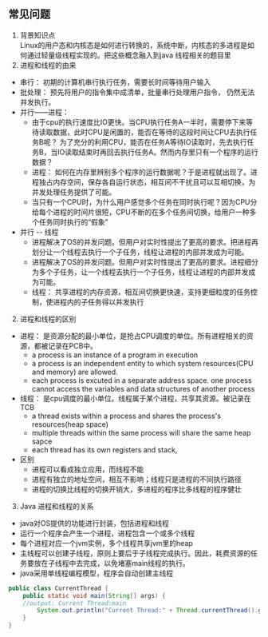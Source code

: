 ## 常见问题
1. 背景知识点  
Linux的用户态和内核态是如何进行转换的，系统中断，内核态的多进程是如何通过轻量级线程实现的。把这些概念融入到java 线程相关的题目里
2. 进程和线程的由来
* 串行： 初期的计算机串行执行任务，需要长时间等待用户输入
* 批处理： 预先将用户的指令集中成清单，批量串行处理用户指令， 仍然无法并发执行。
* 并行——进程：
  * 由于cpu的执行速度比IO更快。当CPU执行任务A一半时，需要停下来等待读取数据，此时CPU是闲置的，能否在等待的这段时间让CPU去执行任务B呢？
   为了充分的利用CPU，能否在任务A等待IO读取时，先去执行任务B，当IO读取结束时再回去执行任务A。然而内存里只有一个程序的运行数据？ 
  * 进程： 如何在内存里辨别多个程序的运行数据呢？于是进程就出现了。进程独占内存空间，保存各自运行状态，相互间不干扰且可以互相切换，为并发处理任务提供了可能。
  * 当只有一个CPU时，为什么用户感觉多个任务在同时执行呢？因为CPU分给每个进程的时间片很短，CPU不断的在多个任务间切换，给用户一种多个任务同时执行的“假象”
* 并行 -- 线程
  * 进程解决了OS的并发问题。但用户对实时性提出了更高的要求。把进程再划分让一个线程去执行一个子任务，线程让进程的内部并发成为可能。
  * 进程解决了OS的并发问题。但用户对实时性提出了更高的要求。进程细分为多个子任务，让一个线程去执行一个子任务，线程让进程的内部并发成为可能。
  * 线程： 共享进程的内存资源，相互间切换更快速，支持更细粒度的任务控制，使进程内的子任务得以并发执行
2. 进程和线程的区别
* 进程： 是资源分配的最小单位，是抢占CPU调度的单位。所有进程相关的资源，都被记录在PCB中。
  * a process is an instance of a program in execution 
  * a process is an independent entity to which system resources(CPU and memory) are allowed.
  * each process is excuted in a separate address space. one process cannot access the variables and data structures of another process
* 线程： 是cpu调度的最小单位。线程属于某个进程，共享其资源。被记录在TCB
  * a thread exists within a process and shares the process's resources(heap space)
  * multiple threads within the same process will share the same heap sapce
  * each thread has its own registers and stack,
* 区别
  * 进程可以看成独立应用，而线程不能
  * 进程有独立的地址空间，相互不影响；线程只是进程的不同执行路径
  * 进程的切换比线程的切换开销大，多进程的程序比多线程的程序健壮
3. Java 进程和线程的关系
* java对OS提供的功能进行封装，包括进程和线程
* 运行一个程序会产生一个进程，进程包含一个或多个线程
* 每个进程对应一个jvm实例，多个线程共享jvm里的heap
* 主线程可以创建子线程，原则上要后于子线程完成执行。因此，耗费资源的任务要放在子线程中去完成，以免堵塞main线程的执行。
* java采用单线程编程模型，程序会自动创建主线程
```java
public class CurrentThread {
	public static void main(String[] args) {
    //output: Current Thread:main
		System.out.println("Current Thread:" + Thread.currentThread().getName()); 
	}
}
```

  
